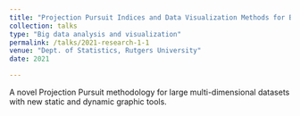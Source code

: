 ```yaml
---
title: "Projection Pursuit Indices and Data Visualization Methods for Big Data"
collection: talks
type: "Big data analysis and visualization"
permalink: /talks/2021-research-1-1
venue: "Dept. of Statistics, Rutgers University"
date: 2021

---
```


A novel Projection Pursuit methodology for large multi-dimensional datasets with new static and dynamic graphic tools.
